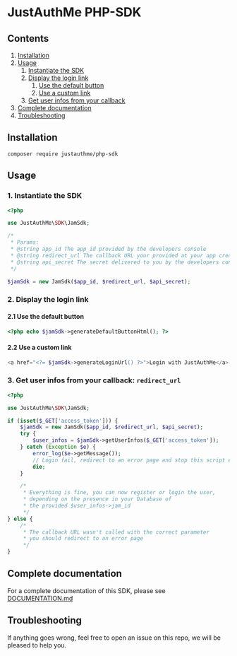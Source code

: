 # JustAuthMe PHP-SDK

## Contents

1. [Installation](#installation)
2. [Usage](#usage)
    1. [Instantiate the SDK](#1-instantiate-the-sdk)
    2. [Display the login link](#2-display-the-login-link)
        1. [Use the default button](#21-use-the-default-button)
        2. [Use a custom link](#22-use-a-custom-link)
    3. [Get user infos from your callback](#3-get-user-infos-from-your-callback-redirect_url)
3. [Complete documentation](#complete-documentation)
3. [Troubleshooting](#troubleshooting)

## Installation

```shell script
composer require justauthme/php-sdk
```

## Usage

### 1. Instantiate the SDK

```php
<?php

use JustAuthMe\SDK\JamSdk;

/*
 * Params:
 * @string app_id The app_id provided by the developers console
 * @string redirect_url The callback URL your provided at your app creation
 * @string api_secret The secret delivered to you by the developers console
 */

$jamSdk = new JamSdk($app_id, $redirect_url, $api_secret);
```

### 2. Display the login link

#### 2.1 Use the default button

```php
<?php echo $jamSdk->generateDefaultButtonHtml(); ?>
```

#### 2.2 Use a custom link

```php
<a href="<?= $jamSdk->generateLoginUrl() ?>">Login with JustAuthMe</a>
```

### 3. Get user infos from your callback: `redirect_url`

```php
<?php

use JustAuthMe\SDK\JamSdk;

if (isset($_GET['access_token'])) {
    $jamSdk = new JamSdk($app_id, $redirect_url, $api_secret);
    try {
        $user_infos = $jamSdk->getUserInfos($_GET['access_token']);
    } catch (Exception $e) {
        error_log($e->getMessage());
        // Login fail, redirect to an error page and stop this script execution
        die;
    }

    /*
     * Everything is fine, you can now register or login the user,
     * depending on the presence in your Database of
     * the provided $user_infos->jam_id
     */
} else {
    /*
     * The callback URL wasn't called with the correct parameter
     * you should redirect to an error page
     */
}
```

## Complete documentation

For a complete documentation of this SDK, please see [DOCUMENTATION.md](https://github.com/JustAuthMe/PHP-SDK/blob/master/DOCUMENTATION.md)

## Troubleshooting

If anything goes wrong, feel free to open an issue on this repo,
we will be pleased to help you.
